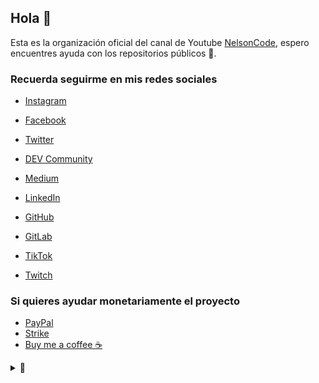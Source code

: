 ## Hola 👋

Esta es la organización oficial del canal de Youtube [NelsonCode](https://www.youtube.com/c/NelsonCode), espero encuentres ayuda con los repositorios públicos 🤎.

### Recuerda seguirme en mis redes sociales

- [Instagram](https://www.instagram.com/nelsoncode/)

- [Facebook](https://facebook.com/nelsoncode.dev)

- [Twitter](https://twitter.com/nelsoncode_dev)

- [DEV Community](https://dev.to/nelsoncode)

- [Medium](https://nelsoncode.medium.com)

- [LinkedIn](https://www.linkedin.com/in/nelsoncode/)

- [GitHub](https://www.github.com/nelsoncode019)
- [GitLab](https://www.gitlab.com/nelsoncode)
- [TikTok](https://www.tiktok.com/@nelsoncode)
- [Twitch](https://www.twitch.tv/nelsoncode_)

### Si quieres ayudar monetariamente el proyecto

- [PayPal](https://www.paypal.com/paypalme/nelsonher019)
- [Strike](https://strike.me/nelsoncode/)
- [Buy me a coffee ☕](https://www.buymeacoffee.com/NelsonCodeDev)

<details>
<summary>👀</summary>

Gracias por apoyar este proyecto 🤜🤛
</details>
